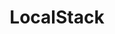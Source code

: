 ---
title: LocalStack
isOfficial: true
categories:
  - cloud
docs:
  - id: java
    url: https://www.testcontainers.org/modules/localstack/
    example: |
      ```java
      var localstack = new LocalStackContainer(DockerImageName.parse("localstack/localstack:0.11.3"));
      localstack.start();
      ```
  - id: go
    url: https://golang.testcontainers.org/modules/localstack/
    example: |
      ```go
      container, err := localstack.StartContainer(ctx)
      ```
  - id: dotnet
    url: https://www.nuget.org/packages/Testcontainers.LocalStack
    example: |
      ```csharp
      var localStackContainer = new LocalStackBuilder()
        .WithImage("localstack/localstack:2.0")
        .Build();
      await localStackContainer.StartAsync();
      ```
description: |
  LocalStack is a fully functional local AWS cloud stack. This module allows you to develop your cloud and serverless apps without actually using the cloud.
---